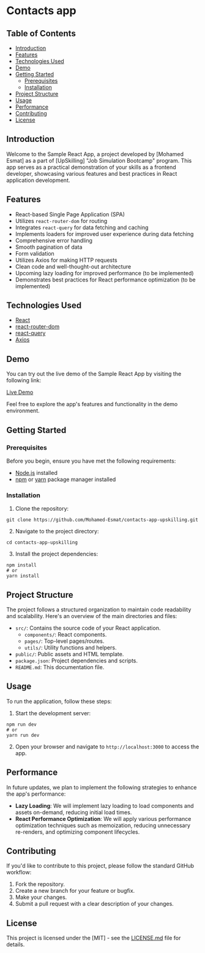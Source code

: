 # Contacts app

## Table of Contents
- [Introduction](#introduction)
- [Features](#features)
- [Technologies Used](#technologies-used)
- [Demo](#demo)
- [Getting Started](#getting-started)
  - [Prerequisites](#prerequisites)
  - [Installation](#installation)
- [Project Structure](#project-structure)
- [Usage](#usage)
- [Performance](#performance)
- [Contributing](#contributing)
- [License](#license)

## Introduction

Welcome to the Sample React App, a project developed by [Mohamed Esmat] as a part of [UpSkilling] "Job Simulation Bootcamp" program. This app serves as a practical demonstration of your skills as a frontend developer, showcasing various features and best practices in React application development.

## Features

- React-based Single Page Application (SPA)
- Utilizes `react-router-dom` for routing
- Integrates `react-query` for data fetching and caching
- Implements loaders for improved user experience during data fetching
- Comprehensive error handling
- Smooth pagination of data
- Form validation
- Utilizes Axios for making HTTP requests
- Clean code and well-thought-out architecture
- Upcoming lazy loading for improved performance (to be implemented)
- Demonstrates best practices for React performance optimization (to be implemented)

## Technologies Used

- [React](https://reactjs.org/)
- [react-router-dom](https://reactrouter.com/web/guides/quick-start)
- [react-query](https://react-query.tanstack.com/)
- [Axios](https://axios-http.com/)

## Demo

You can try out the live demo of the Sample React App by visiting the following link:

[Live Demo](https://esamt-upskilling-contacts.netlify.app)

Feel free to explore the app's features and functionality in the demo environment.


## Getting Started

### Prerequisites

Before you begin, ensure you have met the following requirements:

- [Node.js](https://nodejs.org/) installed
- [npm](https://www.npmjs.com/) or [yarn](https://yarnpkg.com/) package manager installed

### Installation

1. Clone the repository:

```shell
git clone https://github.com/Mohamed-Esmat/contacts-app-upskilling.git
```

2. Navigate to the project directory:

```shell
cd contacts-app-upskilling
```

3. Install the project dependencies:

```shell
npm install
# or
yarn install
```

## Project Structure

The project follows a structured organization to maintain code readability and scalability. Here's an overview of the main directories and files:

- `src/`: Contains the source code of your React application.
  - `components/`: React components.
  - `pages/`: Top-level pages/routes.
  - `utils/`: Utility functions and helpers.
- `public/`: Public assets and HTML template.
- `package.json`: Project dependencies and scripts.
- `README.md`: This documentation file.

## Usage

To run the application, follow these steps:

1. Start the development server:

```shell
npm run dev
# or
yarn run dev
```

2. Open your browser and navigate to `http://localhost:3000` to access the app.

## Performance

In future updates, we plan to implement the following strategies to enhance the app's performance:

- **Lazy Loading**: We will implement lazy loading to load components and assets on-demand, reducing initial load times.
- **React Performance Optimization**: We will apply various performance optimization techniques such as memoization, reducing unnecessary re-renders, and optimizing component lifecycles.

## Contributing

If you'd like to contribute to this project, please follow the standard GitHub workflow:

1. Fork the repository.
2. Create a new branch for your feature or bugfix.
3. Make your changes.
4. Submit a pull request with a clear description of your changes.

## License

This project is licensed under the [MIT] - see the [LICENSE.md](LICENSE.md) file for details.
